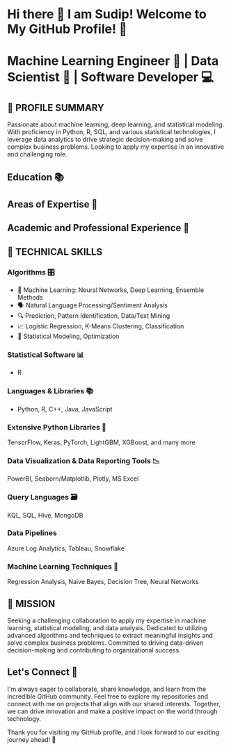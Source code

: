 # Hi there 👋 I am Sudip! Welcome to My GitHub Profile! 🚀

# Machine Learning Engineer 🤖 | Data Scientist 🧠 | Software Developer 💻

## 📝 PROFILE SUMMARY
Passionate about machine learning, deep learning, and statistical modeling. With proficiency in Python, R, SQL, and various statistical technologies, I leverage data analytics to drive strategic decision-making and solve complex business problems. Looking to apply my expertise in an innovative and challenging role.

## Education 📚
 
## Areas of Expertise 🧠

## Academic and Professional Experience 💼

## 🧩 TECHNICAL SKILLS
### Algorithms 🎛️
* 🤖 Machine Learning: Neural Networks, Deep Learning, Ensemble Methods
* 🗣️ Natural Language Processing/Sentiment Analysis
* 🔍 Prediction, Pattern Identification, Data/Text Mining
* 📈 Logistic Regression, K-Means Clustering, Classification
* 🧮 Statistical Modeling, Optimization
### Statistical Software 📊
* R
### Languages & Libraries 📚
* Python, R, C++, Java, JavaScript
### Extensive Python Libraries 🐍
TensorFlow, Keras, PyTorch, LightGBM, XGBoost, and many more
### Data Visualization & Data Reporting Tools 📉
PowerBI, Seaborn/Matplotlib, Plotly, MS Excel
### Query Languages 🗃️
KQL, SQL, Hive, MongoDB
### Data Pipelines
Azure Log Analytics, Tableau, Snowflake
### Machine Learning Techniques 🤖
Regression Analysis, Naive Bayes, Decision Tree, Neural Networks
## 🚀 MISSION
Seeking a challenging collaboration to apply my expertise in machine learning, statistical modeling, and data analysis. Dedicated to utilizing advanced algorithms and techniques to extract meaningful insights and solve complex business problems. Committed to driving data-driven decision-making and contributing to organizational success.

## Let's Connect 🤝
I'm always eager to collaborate, share knowledge, and learn from the incredible GitHub community. Feel free to explore my repositories and connect with me on projects that align with our shared interests. Together, we can drive innovation and make a positive impact on the world through technology.

Thank you for visiting my GitHub profile, and I look forward to our exciting journey ahead! 🌟




<!--
**saathisudip/saathisudip** is a ✨ _special_ ✨ repository because its `README.md` (this file) appears on your GitHub profile.

Here are some ideas to get you started:

- 🔭 I’m currently working on ...
- 🌱 I’m currently learning ...
- 👯 I’m looking to collaborate on ...
- 🤔 I’m looking for help with ...
- 💬 Ask me about ...
- 📫 How to reach me: ...
- 😄 Pronouns: ...
- ⚡ Fun fact: ...

### Hi there 👋

### Welcome to My GitHub Profile! 🚀

### Education 📚

### Areas of Expertise 🧠

### Journey in Academia and Corporations 💼

### Let's Connect 🤝
-->
